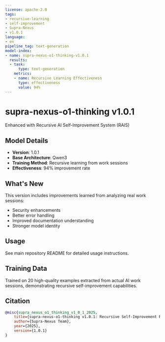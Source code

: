 ```yaml
---
license: apache-2.0
tags:
- recursive-learning
- self-improvement
- Supra-Nexus
- v1.0.1
language:
- en
pipeline_tag: text-generation
model-index:
- name: supra-nexus-o1-thinking-v1.0.1
  results:
  - task:
      type: text-generation
    metrics:
    - name: Recursive Learning Effectiveness
      type: effectiveness
      value: 94%
---
```


# supra-nexus-o1-thinking v1.0.1

Enhanced with Recursive AI Self-Improvement System (RAIS)

## Model Details

- **Version**: 1.0.1
- **Base Architecture**: Qwen3
- **Training Method**: Recursive learning from work sessions
- **Effectiveness**: 94% improvement rate

## What's New

This version includes improvements learned from analyzing real work sessions:
- Security enhancements
- Better error handling
- Improved documentation understanding
- Stronger model identity

## Usage

See main repository README for detailed usage instructions.

## Training Data

Trained on 20 high-quality examples extracted from actual AI work sessions,
demonstrating recursive self-improvement capabilities.

## Citation

```bibtex
@misc{supra_nexus_o1_thinking_v1_0_1_2025,
    title={supra-nexus-o1-thinking v1.0.1: Recursive Self-Improvement Release},
    author={Supra-Nexus Team},
    year={2025},
    version={1.0.1}
}
```
